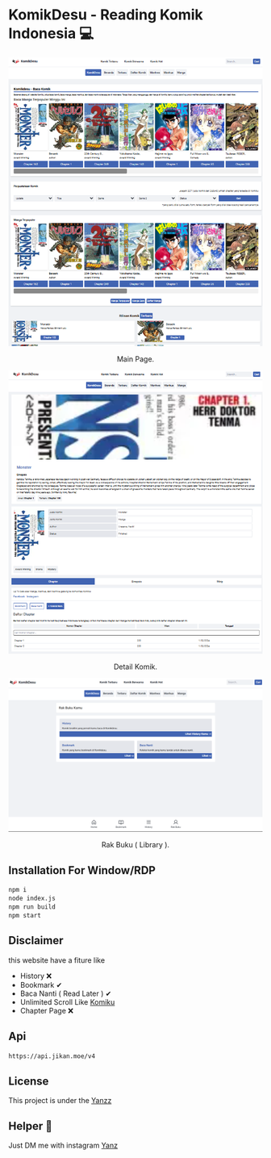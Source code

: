 <h1>KomikDesu - Reading Komik Indonesia 💻</h1>

<p align="center">
  <img src="./image/dashboard.png" width="550" />
</p>
 
<p align="center">Main Page.</p>

<p align="center">
  <img src="./image/detail.png" width="550" />
</p>
 
<p align="center">Detail Komik.</p>

<p align="center">
  <img src="./image/rak.png" width="550" />
</p>
 
<p align="center">Rak Buku ( Library ).</p>

## Installation For Window/RDP

```bash
npm i
node index.js
npm run build
npm start
```

## Disclaimer
this website have a fiture like 
- History ❌
- Bookmark ✔
- Baca Nanti ( Read Later ) ✔
- Unlimited Scroll Like [Komiku](https://komiku.id/)
- Chapter Page ❌

## Api
```https://api.jikan.moe/v4```

## License

This project is under the [Yanzz](https://github.com/Yanzz231)

## Helper 🤖

Just DM me with instagram [Yanz](https://www.instagram.com/iyanmikasa/)
